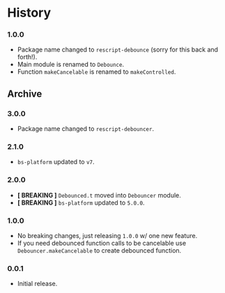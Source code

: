 # History

### 1.0.0
- Package name changed to `rescript-debounce` (sorry for this back and forth!).
- Main module is renamed to `Debounce`.
- Function `makeCancelable` is renamed to `makeControlled`.

## Archive

### 3.0.0
- Package name changed to `rescript-debouncer`.

### 2.1.0
- `bs-platform` updated to `v7`.

### 2.0.0
- **[ BREAKING ]** `Debounced.t` moved into `Debouncer` module.
- **[ BREAKING ]** `bs-platform` updated to `5.0.0`.

### 1.0.0
- No breaking changes, just releasing `1.0.0` w/ one new feature.
- If you need debounced function calls to be cancelable use `Debouncer.makeCancelable` to create debounced function.

### 0.0.1
- Initial release.
